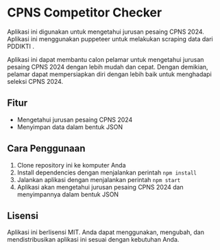 # CPNS Competitor Checker

Aplikasi ini digunakan untuk mengetahui jurusan pesaing CPNS 2024. Aplikasi ini menggunakan puppeteer untuk melakukan scraping data dari PDDIKTI .

Aplikasi ini dapat membantu calon pelamar untuk mengetahui jurusan pesaing CPNS 2024 dengan lebih mudah dan cepat. Dengan demikian, pelamar dapat mempersiapkan diri dengan lebih baik untuk menghadapi seleksi CPNS 2024.

## Fitur

* Mengetahui jurusan pesaing CPNS 2024
* Menyimpan data dalam bentuk JSON

## Cara Penggunaan

1. Clone repository ini ke komputer Anda
2. Install dependencies dengan menjalankan perintah `npm install`
3. Jalankan aplikasi dengan menjalankan perintah `npm start`
4. Aplikasi akan mengetahui jurusan pesaing CPNS 2024 dan menyimpannya dalam bentuk JSON

## Lisensi

Aplikasi ini berlisensi MIT. Anda dapat menggunakan, mengubah, dan mendistribusikan aplikasi ini sesuai dengan kebutuhan Anda.

